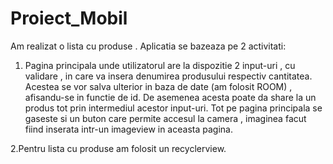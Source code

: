 # Proiect_Mobil
Am realizat o lista cu produse .
Aplicatia se bazeaza pe 2 activitati: 

   1. Pagina principala unde utilizatorul are la dispozitie 2 input-uri , cu validare , in care va insera denumirea produsului respectiv cantitatea.
Acestea se vor salva ulterior in baza de date (am folosit ROOM) , afisandu-se in functie de id.
De asemenea acesta poate da share la un produs tot prin intermediul acestor input-uri.
Tot pe pagina principala se gaseste si un buton care permite accesul la camera , imaginea facut fiind inserata intr-un imageview in aceasta pagina.
  
  2.Pentru lista cu produse am folosit un recyclerview.

